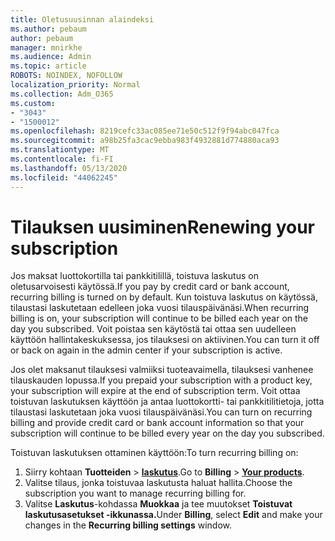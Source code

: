 ```yaml
---
title: Oletusuusinnan alaindeksi
ms.author: pebaum
author: pebaum
manager: mnirkhe
ms.audience: Admin
ms.topic: article
ROBOTS: NOINDEX, NOFOLLOW
localization_priority: Normal
ms.collection: Adm_O365
ms.custom:
- "3043"
- "1500012"
ms.openlocfilehash: 8219cefc33ac085ee71e50c512f9f94abc047fca
ms.sourcegitcommit: a98b25fa3cac9ebba983f4932881d774880aca93
ms.translationtype: MT
ms.contentlocale: fi-FI
ms.lasthandoff: 05/13/2020
ms.locfileid: "44062245"
---
```

# <a name="renewing-your-subscription"></a><span data-ttu-id="4c8fd-102">Tilauksen uusiminen</span><span class="sxs-lookup"><span data-stu-id="4c8fd-102">Renewing your subscription</span></span>

<span data-ttu-id="4c8fd-103">Jos maksat luottokortilla tai pankkitilillä, toistuva laskutus on oletusarvoisesti käytössä.</span><span class="sxs-lookup"><span data-stu-id="4c8fd-103">If you pay by credit card or bank account, recurring billing is turned on by default.</span></span> <span data-ttu-id="4c8fd-104">Kun toistuva laskutus on käytössä, tilaustasi laskutetaan edelleen joka vuosi tilauspäivänäsi.</span><span class="sxs-lookup"><span data-stu-id="4c8fd-104">When recurring billing is on, your subscription will continue to be billed each year on the day you subscribed.</span></span> <span data-ttu-id="4c8fd-105">Voit poistaa sen käytöstä tai ottaa sen uudelleen käyttöön hallintakeskuksessa, jos tilauksesi on aktiivinen.</span><span class="sxs-lookup"><span data-stu-id="4c8fd-105">You can turn it off or back on again in the admin center if your subscription is active.</span></span>

<span data-ttu-id="4c8fd-106">Jos olet maksanut tilauksesi valmiiksi tuoteavaimella, tilauksesi vanhenee tilauskauden lopussa.</span><span class="sxs-lookup"><span data-stu-id="4c8fd-106">If you prepaid your subscription with a product key, your subscription will expire at the end of subscription term.</span></span> <span data-ttu-id="4c8fd-107">Voit ottaa toistuvan laskutuksen käyttöön ja antaa luottokortti- tai pankkitilitietoja, jotta tilaustasi laskutetaan joka vuosi tilauspäivänäsi.</span><span class="sxs-lookup"><span data-stu-id="4c8fd-107">You can turn on recurring billing and provide credit card or bank account information so that your subscription will continue to be billed every year on the day you subscribed.</span></span>

<span data-ttu-id="4c8fd-108">Toistuvan laskutuksen ottaminen käyttöön:</span><span class="sxs-lookup"><span data-stu-id="4c8fd-108">To turn recurring billing on:</span></span> 

1. <span data-ttu-id="4c8fd-109">Siirry kohtaan **Tuotteiden**  >  **[laskutus](https://go.microsoft.com/fwlink/p/?linkid=842054)**.</span><span class="sxs-lookup"><span data-stu-id="4c8fd-109">Go to **Billing** > **[Your products](https://go.microsoft.com/fwlink/p/?linkid=842054)**.</span></span>
2. <span data-ttu-id="4c8fd-110">Valitse tilaus, jonka toistuvaa laskutusta haluat hallita.</span><span class="sxs-lookup"><span data-stu-id="4c8fd-110">Choose the subscription you want to manage recurring billing for.</span></span>
3. <span data-ttu-id="4c8fd-111">Valitse **Laskutus**-kohdassa **Muokkaa** ja tee muutokset **Toistuvat laskutusasetukset -ikkunassa.**</span><span class="sxs-lookup"><span data-stu-id="4c8fd-111">Under **Billing**, select **Edit** and make your changes in the **Recurring billing settings** window.</span></span> 